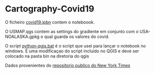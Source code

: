 # Cartography-Covid19


O ficheiro [covid19.ipbn](https://github.com/Felfit/Cartography-Covid19/blob/master/covid19.ipynb) contem o noteboook.

O USMAP.qgs contem as settings do gradiente em conjunto com o USA-NOALASKA.gpkg o qual guarda os valores do covid.

O script [python-qgis.bat](https://github.com/Felfit/Cartography-Covid19/blob/master/python-qgis.bat) é o script que usei para lançar o notebook no windows. É uma modificaçao do script incluido no QGIS e deve ser colocado na pasta bin na diretoria do qgis

Dados provenientes do [repositorio publico do New York Times](https://github.com/nytimes/covid-19-data)
